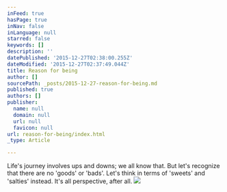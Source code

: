 ```yaml
---
inFeed: true
hasPage: true
inNav: false
inLanguage: null
starred: false
keywords: []
description: ''
datePublished: '2015-12-27T02:38:00.255Z'
dateModified: '2015-12-27T02:37:49.044Z'
title: Reason for being
author: []
sourcePath: _posts/2015-12-27-reason-for-being.md
published: true
authors: []
publisher:
  name: null
  domain: null
  url: null
  favicon: null
url: reason-for-being/index.html
_type: Article

---
```

Life's journey involves ups and downs; we all know that. But let's recognize that there are no 'goods' or 'bads'. Let's think in terms of 'sweets' and 'salties' instead. It's all perspective, after all. ![](https://s3-us-west-2.amazonaws.com/the-grid-img/p/92c4e4c5bbd2e7c4f9e8d6da709a2188807fdc8b.jpg)